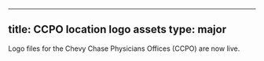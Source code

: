 
---
title: CCPO location logo assets
type: major
---

Logo files for the Chevy Chase Physicians Offices (CCPO) are now live.